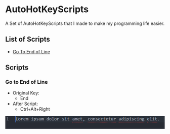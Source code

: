 # AutoHotKeyScripts

A Set of AutoHotKeyScripts that I made to make my programming life easier.

## List of Scripts
* [Go To End of Line](#go-to-end-of-line)

## Scripts
### Go to End of Line
* Original Key:
  * End
* After Script:
  * Ctrl+Alt+Right

![Go To End of Line Gif][1]

<!-- Image Paths -->
[1]: media/GoToEndOfLine.gif
